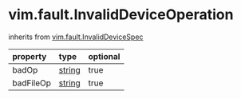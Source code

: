 vim.fault.InvalidDeviceOperation
================================
inherits from [vim.fault.InvalidDeviceSpec](docs/vim.fault.InvalidDeviceSpec.md)

| property | type | optional |
|:---------|:-----|:---------|
| badOp | [string](string.md "string") | true |
| badFileOp | [string](string.md "string") | true |
